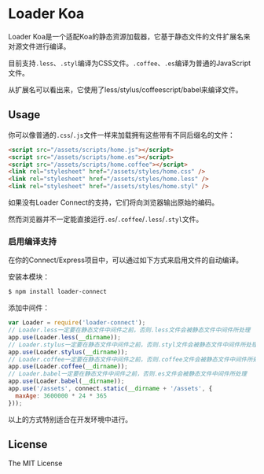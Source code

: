 Loader Koa
=================

Loader Koa是一个适配Koa的静态资源加载器，它基于静态文件的文件扩展名来对源文件进行编译。

目前支持`.less`、`.styl`编译为CSS文件。`.coffee`、`.es`编译为普通的JavaScript文件。

从扩展名可以看出来，它使用了less/stylus/coffeescript/babel来编译文件。

## Usage
你可以像普通的`.css`/`.js`文件一样来加载拥有这些带有不同后缀名的文件：

```html
<script src="/assets/scripts/home.js"></script>
<script src="/assets/scripts/home.es"></script>
<script src="/assets/scripts/home.coffee"></script>
<link rel="stylesheet" href="/assets/styles/home.css" />
<link rel="stylesheet" href="/assets/styles/home.less" />
<link rel="stylesheet" href="/assets/styles/home.styl" />
```

如果没有Loader Connect的支持，它们将向浏览器输出原始的编码。

然而浏览器并不一定能直接运行`.es`/`.coffee`/`.less`/`.styl`文件。

### 启用编译支持
在你的Connect/Express项目中，可以通过如下方式来启用文件的自动编译。

安装本模块：

```sh
$ npm install loader-connect
```

添加中间件：

```js
var Loader = require('loader-connect');
// Loader.less一定要在静态文件中间件之前，否则.less文件会被静态文件中间件所处理
app.use(Loader.less(__dirname));
// Loader.stylus一定要在静态文件中间件之前，否则.styl文件会被静态文件中间件所处理
app.use(Loader.stylus(__dirname));
// Loader.coffee一定要在静态文件中间件之前，否则.coffee文件会被静态文件中间件所处理
app.use(Loader.coffee(__dirname));
// Loader.babel一定要在静态文件中间件之前，否则.es文件会被静态文件中间件所处理
app.use(Loader.babel(__dirname));
app.use('/assets', connect.static(__dirname + '/assets', {
  maxAge: 3600000 * 24 * 365
}));
```

以上的方式特别适合在开发环境中进行。

## License
The MIT License
